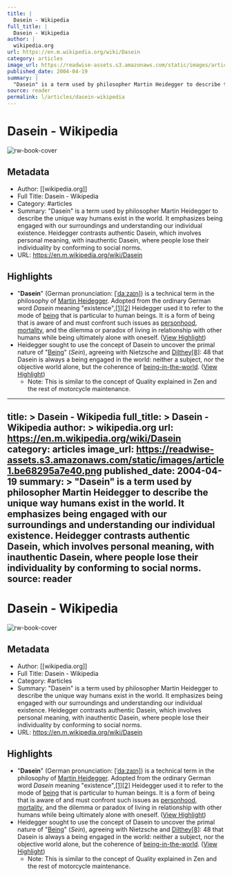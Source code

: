 ```yaml
---
title: |
  Dasein - Wikipedia
full_title: |
  Dasein - Wikipedia
author: |
  wikipedia.org
url: https://en.m.wikipedia.org/wiki/Dasein
category: articles
image_url: https://readwise-assets.s3.amazonaws.com/static/images/article1.be68295a7e40.png
published_date: 2004-04-19
summary: |
  "Dasein" is a term used by philosopher Martin Heidegger to describe the unique way humans exist in the world. It emphasizes being engaged with our surroundings and understanding our individual existence. Heidegger contrasts authentic Dasein, which involves personal meaning, with inauthentic Dasein, where people lose their individuality by conforming to social norms.
source: reader
permalink: l/articles/dasein-wikipedia
---
```

# Dasein - Wikipedia

![rw-book-cover](https://readwise-assets.s3.amazonaws.com/static/images/article1.be68295a7e40.png)

## Metadata
- Author: [[wikipedia.org]]
- Full Title: Dasein - Wikipedia
- Category: #articles
- Summary: "Dasein" is a term used by philosopher Martin Heidegger to describe the unique way humans exist in the world. It emphasizes being engaged with our surroundings and understanding our individual existence. Heidegger contrasts authentic Dasein, which involves personal meaning, with inauthentic Dasein, where people lose their individuality by conforming to social norms.
- URL: https://en.m.wikipedia.org/wiki/Dasein

## Highlights
- "**Dasein**" (German pronunciation: [[ˈdaːzaɪn]](https://en.wikipedia.org/wiki/Help:IPA/Standard_German)) is a technical term in the philosophy of [Martin Heidegger](https://en.wikipedia.org/wiki/Martin_Heidegger). Adopted from the ordinary German word *Dasein* meaning "existence",[[1]](https://en.wikipedia.org/wiki/Dasein#cite_note-1)[[2]](https://en.wikipedia.org/wiki/Dasein#cite_note-2) Heidegger used it to refer to the mode of [being](https://en.wikipedia.org/wiki/Being) that is particular to human beings. It is a form of being that is aware of and must confront such issues as [personhood](https://en.wikipedia.org/wiki/Person), [mortality](https://en.wikipedia.org/wiki/Death), and the dilemma or paradox of living in relationship with other humans while being ultimately alone with oneself. ([View Highlight](https://read.readwise.io/read/01jd3cwqhvz863s16s1xhsc0sr))
- Heidegger sought to use the concept of Dasein to uncover the primal nature of "[Being](https://en.wikipedia.org/wiki/Being)" (*Sein*), agreeing with Nietzsche and [Dilthey](https://en.wikipedia.org/wiki/Wilhelm_Dilthey)[[8]](https://en.wikipedia.org/wiki/Dasein#cite_note-8): 48 that Dasein is always a being engaged in the world: neither a subject, nor the objective world alone, but the coherence of [being-in-the-world](https://en.wikipedia.org/wiki/Being-in-the-world). ([View Highlight](https://read.readwise.io/read/01jd3cypbxsbfs6c4svpawhytm))
    - Note: This is similar to the concept of Quality explained in Zen and the rest of motorcycle maintenance.


---
title: >
  Dasein - Wikipedia
full_title: >
  Dasein - Wikipedia
author: >
  wikipedia.org
url: https://en.m.wikipedia.org/wiki/Dasein
category: articles
image_url: https://readwise-assets.s3.amazonaws.com/static/images/article1.be68295a7e40.png
published_date: 2004-04-19
summary: >
  "Dasein" is a term used by philosopher Martin Heidegger to describe the unique way humans exist in the world. It emphasizes being engaged with our surroundings and understanding our individual existence. Heidegger contrasts authentic Dasein, which involves personal meaning, with inauthentic Dasein, where people lose their individuality by conforming to social norms.
source: reader
---
# Dasein - Wikipedia

![rw-book-cover](https://readwise-assets.s3.amazonaws.com/static/images/article1.be68295a7e40.png)

## Metadata
- Author: [[wikipedia.org]]
- Full Title: Dasein - Wikipedia
- Category: #articles
- Summary: "Dasein" is a term used by philosopher Martin Heidegger to describe the unique way humans exist in the world. It emphasizes being engaged with our surroundings and understanding our individual existence. Heidegger contrasts authentic Dasein, which involves personal meaning, with inauthentic Dasein, where people lose their individuality by conforming to social norms.
- URL: https://en.m.wikipedia.org/wiki/Dasein

## Highlights
- "**Dasein**" (German pronunciation: [[ˈdaːzaɪn]](https://en.wikipedia.org/wiki/Help:IPA/Standard_German)) is a technical term in the philosophy of [Martin Heidegger](https://en.wikipedia.org/wiki/Martin_Heidegger). Adopted from the ordinary German word *Dasein* meaning "existence",[[1]](https://en.wikipedia.org/wiki/Dasein#cite_note-1)[[2]](https://en.wikipedia.org/wiki/Dasein#cite_note-2) Heidegger used it to refer to the mode of [being](https://en.wikipedia.org/wiki/Being) that is particular to human beings. It is a form of being that is aware of and must confront such issues as [personhood](https://en.wikipedia.org/wiki/Person), [mortality](https://en.wikipedia.org/wiki/Death), and the dilemma or paradox of living in relationship with other humans while being ultimately alone with oneself. ([View Highlight](https://read.readwise.io/read/01jd3cwqhvz863s16s1xhsc0sr))
- Heidegger sought to use the concept of Dasein to uncover the primal nature of "[Being](https://en.wikipedia.org/wiki/Being)" (*Sein*), agreeing with Nietzsche and [Dilthey](https://en.wikipedia.org/wiki/Wilhelm_Dilthey)[[8]](https://en.wikipedia.org/wiki/Dasein#cite_note-8): 48 that Dasein is always a being engaged in the world: neither a subject, nor the objective world alone, but the coherence of [being-in-the-world](https://en.wikipedia.org/wiki/Being-in-the-world). ([View Highlight](https://read.readwise.io/read/01jd3cypbxsbfs6c4svpawhytm))
    - Note: This is similar to the concept of Quality explained in Zen and the rest of motorcycle maintenance.


